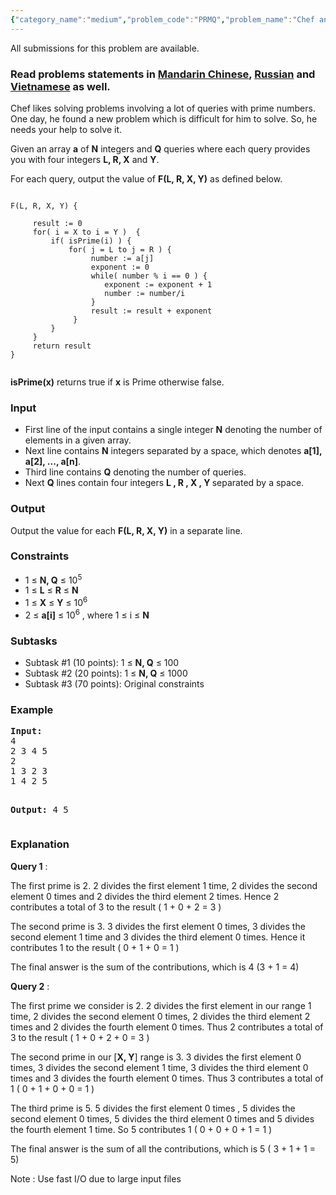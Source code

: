 ```yaml
---
{"category_name":"medium","problem_code":"PRMQ","problem_name":"Chef and Prime Queries","languages_supported":{"0":"ADA","1":"ASM","2":"BASH","3":"BF","4":"C","5":"C99 strict","6":"CAML","7":"CLOJ","8":"CLPS","9":"CPP 4.3.2","10":"CPP 4.9.2","11":"CPP14","12":"CS2","13":"D","14":"ERL","15":"FORT","16":"FS","17":"GO","18":"HASK","19":"ICK","20":"ICON","21":"JAVA","22":"JS","23":"LISP clisp","24":"LISP sbcl","25":"LUA","26":"NEM","27":"NICE","28":"NODEJS","29":"PAS fpc","30":"PAS gpc","31":"PERL","32":"PERL6","33":"PHP","34":"PIKE","35":"PRLG","36":"PYPY","37":"PYTH","38":"PYTH 3.4","39":"RUBY","40":"SCALA","41":"SCM chicken","42":"SCM guile","43":"SCM qobi","44":"ST","45":"TCL","46":"TEXT","47":"WSPC"},"max_timelimit":1,"source_sizelimit":50000,"problem_author":"vipsharmavip","problem_tester":null,"date_added":"27-03-2017","tags":{"0":"vipsharmavip"},"time":{"view_start_date":1497259800,"submit_start_date":1497259800,"visible_start_date":1497259800,"end_date":1735669800},"layout":"problem"}
---
```

<span class="solution-visible-txt">All submissions for this problem are available.</span><h3>Read problems statements in <a target="_blank" 
href="http://www.codechef.com/download/translated/JUNE17/mandarin/PRMQ.pdf">Mandarin Chinese</a>, <a target="_blank" 
href="http://www.codechef.com/download/translated/JUNE17/russian/PRMQ.pdf">Russian</a> and <a target="_blank" 
href="http://www.codechef.com/download/translated/JUNE17/vietnamese/PRMQ.pdf">Vietnamese</a> as well.</h3>

<p>Chef likes solving problems involving a lot of queries with prime numbers. One day, he found a new problem which is difficult for him to solve. So, he needs your help to solve it.</p>
<p>Given an array <b>a</b> of <b>N</b> integers and <b>Q</b> queries where each query provides you with four integers <b>L, R, X</b> and <b>Y</b>. </p>
<p> For each query, output the value of <b>F(L, R, X, Y)</b> as defined below. </p>

<pre><code>
F(L, R, X, Y) {

     result := 0
     for( i = X to i = Y )  {
         if( isPrime(i) ) {
             for( j = L to j = R ) {
                  number := a[j]
                  exponent := 0
                  while( number % i == 0 ) {
                     exponent := exponent + 1 
                     number := number/i
                  }
                  result := result + exponent
              }
         }
     }
     return result
}

</code></pre>
<p>
<b>isPrime(x)</b> returns true if <b>x</b> is Prime otherwise false.
</p>
</p>

<h3>Input</h3>
<ul>
<li>First line of the input contains a single integer <b>N</b> denoting the number of elements in a given array.</li>
<li>Next line contains <b>N</b> integers separated by a space, which denotes <b>a[1], a[2], ..., a[n]</b>. </li>
<li>Third line contains <b>Q</b> denoting the number of queries.</li>
<li>Next <b>Q</b> lines contain four integers <b>L , R , X , Y </b>  separated by a space.</li>
</ul>

<h3>Output</h3>
<p> Output the value for each <b>F(L, R, X, Y)</b> in a separate line.</p>

<h3>Constraints</h3>
<ul>
<li>1 ≤ <b>N, Q</b>  ≤ 10<sup>5</sup></li>
<li>1 ≤ <b>L</b> ≤ <b>R</b> ≤ <b>N</b> </li>
<li>1 ≤ <b>X</b> ≤ <b>Y</b> ≤ 10<sup>6</sup> </li>
<li>2 ≤ <b>a[i]</b> ≤ 10<sup>6</sup> , where 1 ≤ i ≤ <b>N</b> </li>
</ul>


<h3>Subtasks  </h3>
<ul>
<li>Subtask #1 (10 points): 1 ≤ <b>N, Q</b> ≤ 100 </li>
<li>Subtask #2 (20 points): 1 ≤ <b>N, Q</b> ≤ 1000 </li>
<li>Subtask #3 (70 points): Original constraints </li> 
</ul>

<h3>Example</h3>
<pre><b>Input:</b>
4 
2 3 4 5
2
1 3 2 3
1 4 2 5

<b>Output:</b>
4
5
</pre>

<h3>Explanation</h3>
<p><b>Query 1</b> :</p>
<p>The first prime is 2. 2 divides the first element 1 time, 2 divides the second element 0 times and 2 divides the third element 2 times. Hence 2 contributes a total of 3 to the result ( 1 + 0  + 2 = 3 ) </p>

<p>The second prime is 3. 3 divides the first element 0 times, 3 divides the second element 1 time and 3 divides the third element 0 times. Hence it contributes 1 to the result ( 0 + 1 + 0 = 1 )  </p>

<p>The final answer is the sum of the contributions, which is 4  (3 + 1 = 4)
</p>
<p><b>Query 2</b> : </p>
<p>The first prime we consider is 2. 2 divides the first element in our range 1 time, 2 divides the second element 0 times, 2 divides the third element 2 times and 2 divides the fourth element 0 times. Thus 2 contributes a total of 3 to the result ( 1 + 0  + 2 + 0 = 3 ) </p>
<p>The second prime in our [<b>X, Y</b>] range is 3. 3 divides the first element 0 times, 3 divides the second element 1 time, 3 divides the third element 0 times and 3 divides the fourth element 0 times. Thus 3 contributes a total of 1 ( 0 + 1 + 0 + 0 = 1 )  </p>
<p>The third prime is 5.  5 divides the first element 0 times , 5 divides the second element 0 times, 5 divides the third element 0 times and 5 divides the fourth element 1 time. So 5 contributes 1 ( 0 + 0 + 0 + 1 = 1 ) </p>  
<p>The final answer is the sum of all the contributions, which is 5 ( 3 + 1 + 1 = 5)</p>

<p> Note : Use fast I/O due to large input files </p>